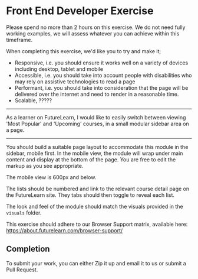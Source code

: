 Front End Developer Exercise
============================

Please spend no more than 2 hours on this exercise. We do not need fully working examples, we will assess whatever you can achieve within this timeframe.

When completing this exercise, we'd like you to try and make it;

* Responsive, i.e. you should ensure it works well on a variety of devices
  including desktop, tablet and mobile
* Accessible, i.e. you should take into account people with disabilities
  who may rely on assistive technologies to read a page
* Performant, i.e. you should take into consideration that the page will
  be delivered over the internet and need to render in a reasonable
  time.  
* Scalable, ?????

* * *

As a learner on FutureLearn, I would like to easily switch between viewing 'Most Popular' and 'Upcoming' courses, in a small modular sidebar area on a page.

* * *

You should build a suitable page layout to accommodate this module in the sidebar, mobile first. In the mobile view, the module will wrap under main content and display at the bottom of the page. You are free to edit the markup as you see appropriate.

The mobile view is 600px and below.

The lists should be numbered and link to the relevant course detail page on the FutureLearn site. They tabs should then toggle to reveal each list.

The look and feel of the module should match the visuals provided in the `visuals` folder.

This exercise should adhere to our Browser Support matrix, available here: https://about.futurelearn.com/browser-support/


Completion
---------------
To submit your work, you can either Zip it up and email it to us or submit a Pull Request.


